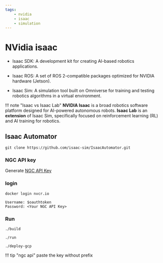 ```yaml
---
tags:
    - nvidia
    - isaac
    - simulation
---
```


# NVidia isaac

- Isaac SDK: A development kit for creating AI-based robotics applications.

- Isaac ROS: A set of ROS 2-compatible packages optimized for NVIDIA hardware (Jetson).

- Isaac Sim: A simulation tool built on Omniverse for training and testing robotics algorithms in a virtual environment.

!!! note "Isaac vs Isaac Lab"
    **NVIDIA Isaac** is a broad robotics software platform designed for AI-powered autonomous robots.
    **Isaac Lab** is an **extension** of Isaac Sim, specifically focused on reinforcement learning (RL) and AI training for robotics.
     
## Isaac Automator

```
git clone https://github.com/isaac-sim/IsaacAutomator.git
```

### NGC API key

Generate [NGC API Key](https://docs.nvidia.com/ngc/gpu-cloud/ngc-user-guide/index.html#generating-api-key)


### login

```
docker login nvcr.io
```

```
Username: $oauthtoken
Password: <Your NGC API Key>
```

### Run

```
./build
```

```
./run
```

```
./deploy-gcp
```

!!! tip "ngc api"
    paste the key without prefix
     